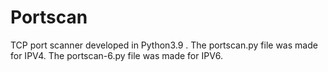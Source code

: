 # Portscan
TCP port scanner developed in Python3.9 .
The portscan.py file was made for IPV4.
The portscan-6.py file was made for IPV6.
